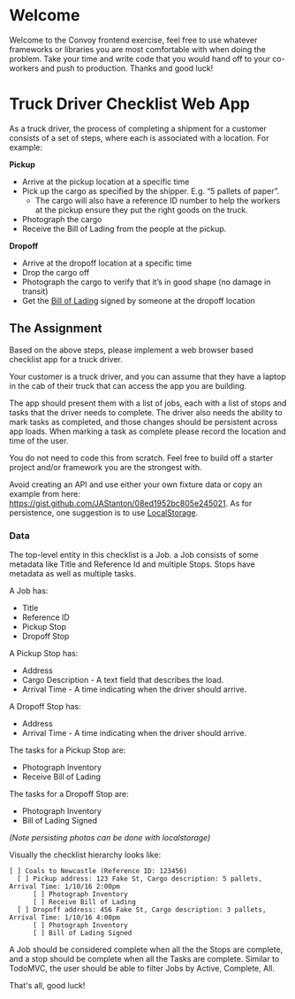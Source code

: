 # Welcome

Welcome to the Convoy frontend exercise, feel free to use whatever frameworks or libraries you are most comfortable with when doing the problem. Take your time and write code that you would hand off to your co-workers and push to production. Thanks and good luck!

# Truck Driver Checklist Web App

As a truck driver, the process of completing a shipment for a customer consists of a set of steps, where each is associated with a location. For example:

**Pickup**

- Arrive at the pickup location at a specific time
- Pick up the cargo as specified by the shipper. E.g. “5 pallets of paper”.
  - The cargo will also have a reference ID number to help the workers at the pickup ensure they put the right goods on the truck.
- Photograph the cargo
- Receive the Bill of Lading from the people at the pickup.

**Dropoff**

- Arrive at the dropoff location at a specific time
- Drop the cargo off
- Photograph the cargo to verify that it’s in good shape (no damage in transit)
- Get the [Bill of Lading][bol] signed by someone at the dropoff location

## The Assignment
Based on the above steps, please implement a web browser based checklist app for a truck driver.

Your customer is a truck driver, and you can assume that they have a laptop in the cab of their truck that can access the app you are building.

The app should present them with a list of jobs, each with a list of stops and tasks that the driver needs to complete. The driver also needs the ability to mark tasks as completed, and those changes should be persistent across app loads. When marking a task as complete please record the location and time of the user.

You do not need to code this from scratch. Feel free to build off a starter project and/or framework you are the strongest with.

Avoid creating an API and use either your own fixture data or copy an example from here: https://gist.github.com/JAStanton/08ed1952bc805e245021. As for persistence, one suggestion is to use [LocalStorage](https://developer.mozilla.org/en-US/docs/Web/API/Window/localStorage).

### Data

The top-level entity in this checklist is a Job. a Job consists of some metadata like Title and Reference Id and multiple Stops. Stops have metadata as well as multiple tasks.

A Job has:

- Title
- Reference ID
- Pickup Stop
- Dropoff Stop

A Pickup Stop has:

- Address
- Cargo Description - A text field that describes the load.
- Arrival Time - A time indicating when the driver should arrive.

A Dropoff Stop has:

- Address
- Arrival Time - A time indicating when the driver should arrive.

The tasks for a Pickup Stop are:

- Photograph Inventory
- Receive Bill of Lading

The tasks for a Dropoff Stop are:

- Photograph Inventory
- Bill of Lading Signed

*(Note persisting photos can be done with localstorage)*

Visually the checklist hierarchy looks like:

    [ ] Coals to Newcastle (Reference ID: 123456)
      [ ] Pickup address: 123 Fake St, Cargo description: 5 pallets, Arrival Time: 1/10/16 2:00pm
          [ ] Photograph Inventory
          [ ] Receive Bill of Lading
      [ ] Dropoff address: 456 Fake St, Cargo description: 3 pallets, Arrival Time: 1/10/16 4:00pm
          [ ] Photograph Inventory
          [ ] Bill of Lading Signed

A Job should be considered complete when all the the Stops are complete, and a stop should be complete when all the Tasks are complete. Similar to TodoMVC, the user should be able to filter Jobs by Active, Complete, All.

That's all, good luck!

[bol]: https://en.wikipedia.org/wiki/Bill_of_lading